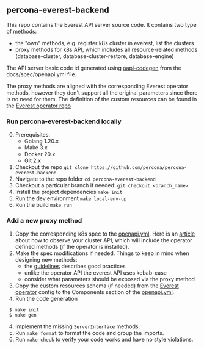 ## percona-everest-backend

This repo contains the Everest API server source code. It contains two type of methods: 
 - the "own" methods, e.g. register k8s cluster in everest, list the clusters
 - proxy methods for k8s API, which includes all resource-related methods (database-cluster, database-cluster-restore, database-engine)

The API server basic code id generated using [oapi-codegen](https://github.com/deepmap/oapi-codegen) from the docs/spec/openapi.yml file.

The proxy methods are aligned with the corresponding Everest operator methods, however they don't support all the original parameters since there is no need for them.
The definition of the custom resources can be found in the [Everest operator repo](https://github.com/percona/dbaas-operator/tree/main/config/crd/bases)

### Run percona-everest-backend locally
0. Prerequisites:
    - Golang 1.20.x
    - Make 3.x
    - Docker 20.x
    - Git 2.x
1. Checkout the repo
`git clone https://github.com/percona/percona-everest-backend`
2. Navigate to the repo folder
`cd percona-everest-backend`
3. Checkout a particular branch if needed:
`git checkout <branch_name>`
4. Install the project dependencies
`make init`
5. Run the dev environment
`make local-env-up`
6. Run the build
`make run`

### Add a new proxy method
1. Copy the corresponding k8s spec to the [openapi.yml](./docs/spec/openapi.yml). Here is an [article](https://jonnylangefeld.com/blog/kubernetes-how-to-view-swagger-ui) about how to observe your cluster API, which will include the operator defined methods (if the operator is installed).
2. Make the spec modifications if needed. Things to keep in mind when designing new methods:
   - the [guidelines](https://opensource.zalando.com/restful-api-guidelines/) describes good practices
   - unlike the operator API the everest API uses kebab-case
   - consider what parameters should be exposed via the proxy method
2. Copy the custom resources schema (if needed) from the [Everest operator](https://github.com/percona/dbaas-operator/tree/main/config/crd/bases) config to the Components section of the [openapi.yml](./docs/spec/openapi.yml).
3. Run the code generation
```
 $ make init
 $ make gen
```
4. Implement the missing `ServerInterface` methods.
5. Run `make format` to format the code and group the imports.
6. Run `make check` to verify your code works and have no style violations.



